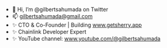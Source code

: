 - 👋 Hi, I’m @gilbertsahumada on Twitter
- 📫 gilbertsahumada@gmail.com
- ✨ CTO & Co-Founder | Building www.getsherry.app
- ✨ Chainlink Developer Expert 
- ✨ YouTube channel: www.youtube.com/@gilbertsahumada
<!---
teterabOb/teterabOb is a ✨ special ✨ repository because its `README.md` (this file) appears on your GitHub profile.
You can click the Preview link to take a look at your changes.
--->
